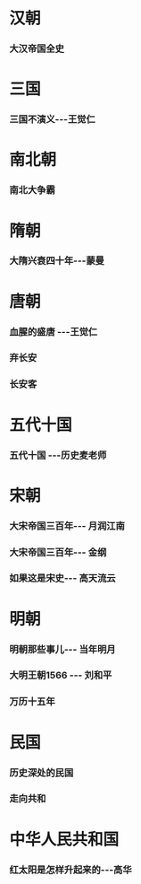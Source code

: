 # 汉朝
###  大汉帝国全史
### 
# 三国
### 三国不演义---王觉仁


# 南北朝
### 南北大争霸
# 隋朝
### 大隋兴衰四十年---蒙曼
# 唐朝
### 血腥的盛唐 ---王觉仁
### 弃长安
### 长安客



# 五代十国
### 五代十国 ---历史麦老师
# 宋朝
### 大宋帝国三百年--- 月润江南
### 大宋帝国三百年--- 金纲
### 如果这是宋史--- 高天流云

# 明朝
### 明朝那些事儿--- 当年明月
### 大明王朝1566 --- 刘和平
### 万历十五年
# 民国
### 历史深处的民国
### 走向共和
# 中华人民共和国
### 红太阳是怎样升起来的---高华

